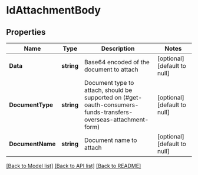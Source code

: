 # IdAttachmentBody

## Properties
Name | Type | Description | Notes
------------ | ------------- | ------------- | -------------
**Data** | **string** | Base64 encoded of the document to attach | [optional] [default to null]
**DocumentType** | **string** | Document type to attach, should be supported on (#get-oauth-consumers-funds-transfers-overseas-attachment-form) | [optional] [default to null]
**DocumentName** | **string** | Document name to attach | [optional] [default to null]

[[Back to Model list]](../README.md#documentation-for-models) [[Back to API list]](../README.md#documentation-for-api-endpoints) [[Back to README]](../README.md)

